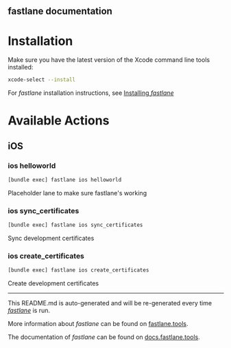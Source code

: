fastlane documentation
----

# Installation

Make sure you have the latest version of the Xcode command line tools installed:

```sh
xcode-select --install
```

For _fastlane_ installation instructions, see [Installing _fastlane_](https://docs.fastlane.tools/#installing-fastlane)

# Available Actions

## iOS

### ios helloworld

```sh
[bundle exec] fastlane ios helloworld
```

Placeholder lane to make sure fastlane's working

### ios sync_certificates

```sh
[bundle exec] fastlane ios sync_certificates
```

Sync development certificates

### ios create_certificates

```sh
[bundle exec] fastlane ios create_certificates
```

Create development certificates

----

This README.md is auto-generated and will be re-generated every time [_fastlane_](https://fastlane.tools) is run.

More information about _fastlane_ can be found on [fastlane.tools](https://fastlane.tools).

The documentation of _fastlane_ can be found on [docs.fastlane.tools](https://docs.fastlane.tools).

